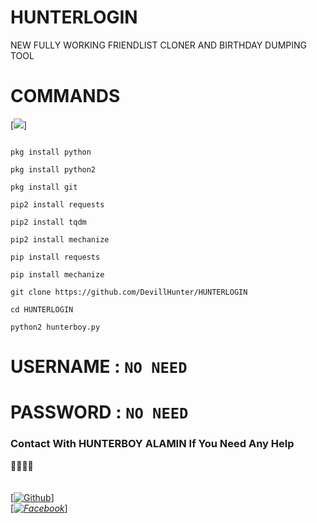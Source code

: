 # HUNTERLOGIN

NEW FULLY WORKING FRIENDLIST CLONER AND BIRTHDAY DUMPING TOOL

# COMMANDS
[![](https://img.shields.io/badge/DevillHunter?logo=DevillHunter&logoColor=Brightred&labelColor=white)]

````

pkg install python

pkg install python2

pkg install git

pip2 install requests

pip2 install tqdm

pip2 install mechanize

pip install requests

pip install mechanize

git clone https://github.com/DevillHunter/HUNTERLOGIN

cd HUNTERLOGIN

python2 hunterboy.py

````

# USERNAME : `NO NEED`
# PASSWORD : `NO NEED `



### Contact With HUNTERBOY ALAMIN If You Need Any Help
<b>🔰🔰🔰🔰</b> </br></b></br> <br>[[![Github](https://img.shields.io/badge/Github-[HUNTERBOY_ALAMIN-green?style=flat-square&logo=GITHUBlogoColor=blue&labelColor=blue)](https://github.com/DevillHunter)]<br> [_[![Facebook](https://img.shields.io/badge/Facebook-HUNTERBOY_ALAMIN-yellow?style=flat-square&logo=facebooklogoColor=green&labelColor=red)](https://www.facebook.com/alaminkhan.60)_]
